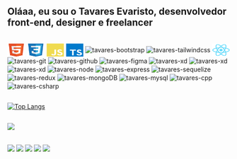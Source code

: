 ## Oláaa, eu sou o Tavares Evaristo, desenvolvedor front-end, designer e freelancer

<div style="display: inline_block"><br>
  <img align="center" alt="tavares-HTML" height="30" width="40" src="https://raw.githubusercontent.com/devicons/devicon/master/icons/html5/html5-original.svg">
  <img align="center" alt="tavares-CSS" height="30" width="40" src="https://raw.githubusercontent.com/devicons/devicon/master/icons/css3/css3-original.svg">
  <img align="center" alt="tavares-Js" height="30" width="40" src="https://raw.githubusercontent.com/devicons/devicon/master/icons/javascript/javascript-plain.svg">
   <img align="center" alt="tavares-Ts" height="30" width="40" src="https://raw.githubusercontent.com/devicons/devicon/master/icons/typescript/typescript-plain.svg">
  <img align="center" alt="tavares-bootstrap" height="30" width="40" src="https://cdn.jsdelivr.net/gh/devicons/devicon/icons/bootstrap/bootstrap-original.svg">
  <img align="center" alt="tavares-tailwindcss" height="90" width="90" src="https://cdn.jsdelivr.net/gh/devicons/devicon/icons/tailwindcss/tailwindcss-original-wordmark.svg" />
  <img align="center" alt="tavares-React" height="30" width="40" src="https://raw.githubusercontent.com/devicons/devicon/master/icons/react/react-original.svg">
  <img align="center" alt="tavares-git" color="white" height="50" width="50" src="https://cdn.jsdelivr.net/gh/devicons/devicon/icons/git/git-original-wordmark.svg" />
  <img align="center" alt="tavares-github" color="white" height="40" width="40" src="https://cdn.jsdelivr.net/gh/devicons/devicon/icons/github/github-original-wordmark.svg" />
  <img align="center" alt="tavares-figma" color="white" height="30" width="30" src="https://cdn.jsdelivr.net/gh/devicons/devicon/icons/figma/figma-original.svg" />
  <img align="center" alt="tavares-xd" color="white" height="30" width="30" src="https://cdn.jsdelivr.net/gh/devicons/devicon/icons/xd/xd-line.svg" />
  <img align="center" alt="tavares-xd" color="white" height="30" width="30"  src="https://cdn.jsdelivr.net/gh/devicons/devicon/icons/premierepro/premierepro-original.svg" />
  <img align="center" alt="tavares-xd" color="white" height="30" width="30" src="https://cdn.jsdelivr.net/gh/devicons/devicon/icons/photoshop/photoshop-plain.svg" />
<img align="center" alt="tavares-node" color="white" height="50" width="50" src="https://cdn.jsdelivr.net/gh/devicons/devicon/icons/nodejs/nodejs-original-wordmark.svg" />
<img align="center" alt="tavares-express" height="30" width="40" src="https://cdn.jsdelivr.net/gh/devicons/devicon/icons/express/express-original.svg">
  <img align="center" alt="tavares-sequelize" color="white" height="70" width="70" src="https://cdn.jsdelivr.net/gh/devicons/devicon/icons/sequelize/sequelize-plain-wordmark.svg" />
  <img align="center" alt="tavares-redux" color="white" height="30" width="30" src="https://cdn.jsdelivr.net/gh/devicons/devicon/icons/redux/redux-original.svg" />
  <img align="center" alt="tavares-mongoDB" color="white" height="50" width="50" src="https://cdn.jsdelivr.net/gh/devicons/devicon/icons/mongodb/mongodb-original-wordmark.svg" />
<img align="center" alt="tavares-mysql" color="white" height="40" width="40" src="https://cdn.jsdelivr.net/gh/devicons/devicon/icons/mysql/mysql-plain-wordmark.svg" />
<img align="center" alt="tavares-cpp" height="30" width="40" src="https://cdn.jsdelivr.net/gh/devicons/devicon/icons/ubuntu/ubuntu-plain.svg" />  
<img align="center" alt="tavares-csharp" height="30" width="40" src="https://cdn.jsdelivr.net/gh/devicons/devicon/icons/csharp/csharp-line.svg" />
          
  
  
   
         
</div>
 
  ##
  
   [![Top Langs](https://github-readme-stats.vercel.app/api/top-langs/?username=TavaresEVarist0&layout=compact)](https://github.com/TavaresEvarist0/github-readme-stats)
   
   ##
  
  <picture>
<source 
  srcset="https://github-readme-stats.vercel.app/api?username=TavaresEvarist0&show_icons=true&theme=dracula"
  media="(prefers-color-scheme: dark)"
/>
<source
  srcset="https://github-readme-stats.vercel.app/api?username=TavaresEvarist0&show_icons=true"
  media="(prefers-color-scheme: light), (prefers-color-scheme: no-preference)"
/>
<img src="https://github-readme-stats.vercel.app/api?username=TavaresEvarist0&show_icons=true" />
</picture>
  
  ##
 
  
<div> 
   <a href="https://www.facebook.com/profile.php?id=100074407205942" target="_blank"><img src="https://img.shields.io/badge/Facebook-1877F2?style=for-the-badge&logo=facebook&logoColor=white" target="_blank"></a>
  <a href="https://instagram.com/tavares_evaristo?igshid=YmMyMTA2M2Y=" target="_blank"><img src="https://img.shields.io/badge/-Instagram-%23E4405F?style=for-the-badge&logo=instagram&logoColor=white" target="_blank"></a>
 <a href="https://discord.gg/wagxzStdcR" target="_blank"><img src="https://img.shields.io/badge/Discord-7289DA?style=for-the-badge&logo=discord&logoColor=white" target="_blank"></a>
  <a href = "tavaresevaristo07@gmail.com"><img src="https://img.shields.io/badge/-Gmail-%23333?style=for-the-badge&logo=gmail&logoColor=white" target="_blank"></a>
  <a href="https://www.linkedin.com/in/tavares-evaristo-62a3bb25a" target="_blank"><img src="https://img.shields.io/badge/-LinkedIn-%230077B5?style=for-the-badge&logo=linkedin&logoColor=white" target="_blank"></a> 
</div>
